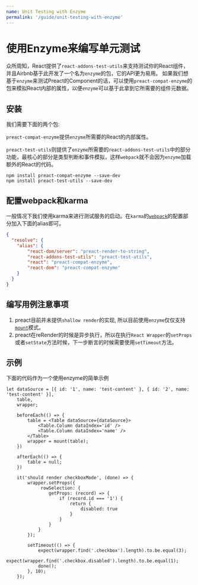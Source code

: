```yaml
---
name: Unit Testing with Enzyme
permalink: '/guide/unit-testing-with-enzyme'
---
```


# 使用Enzyme来编写单元测试

众所周知，React提供了`react-addons-test-utils`来支持测试你的React组件，并且Airbnb基于此开发了一个名为`enzyme`的包，它的API更为易用。 如果我们想基于`enzyme`来测试Preact的Component的话，可以使用`preact-compat-enzyme`的包来模拟React内部的属性，以便`enzyme`可以基于此拿到它所需要的组件元数据。

## 安装

我们需要下面的两个包:

`preact-compat-enzyme`提供`enzyme`所需要的React的内部属性。

`preact-test-utils`则提供了`enzyme`所需要的`react-addons-test-utils`中的部分功能，最核心的部分是类型判断和事件模拟，这样`webpack`就不会因为`enzyme`加载额外的React的代码。

```shell
npm install preact-compat-enzyme --save-dev
npm install preact-test-utils --save-dev
```

## 配置webpack和karma

一般情况下我们使用karma来进行测试服务的启动。在`karma`的[`webpack`](https://github.com/webpack-contrib/karma-webpack#usage)的配置部分加入下面的alias即可。

```json
{
  "resolve": {
    "alias": {
        "react-dom/server": "preact-render-to-string",
        "react-addons-test-utils": "preact-test-utils",
        "react": "preact-compat-enzyme",
        "react-dom": "preact-compat-enzyme"
    }
  }
}
```

## 编写用例注意事项

1. preact目前并未提供`shallow render`的实现, 所以目前使用`enzyme`仅仅支持[`mount`](http://airbnb.io/enzyme/docs/api/mount.html)模式。
2. preact在reRender的时候是异步执行，所以在执行`React Wrapper`的`setProps`或者`setState`方法时候，下一步断言的时候需要使用`setTimeout`方法。

## 示例

下面的代码作为一个使用enzyme的简单示例

```shell
let dataSource = [{ id: '1', name: 'test-content' }, { id: '2', name: 'test-content' }],
    table,
    wrapper;

    beforeEach(() => {
        table = <Table dataSource={dataSource}>
            <Table.Column dataIndex='id' />
            <Table.Column dataIndex='name' />
        </Table>
        wrapper = mount(table);
    })

    afterEach(() => {
        table = null;
    })

    it('should render checkboxMode', (done) => {
        wrapper.setProps({
             rowSelection: {
                getProps: (record) => {
                    if (record.id === '1') {
                        return {
                            disabled: true
                        }
                    }
                }
            }
        });

        setTimeout(() => {
            expect(wrapper.find('.checkbox').length).to.be.equal(3);
            expect(wrapper.find('.checkbox.disabled').length).to.be.equal(1);
            done();
        }, 10);
    });
```
